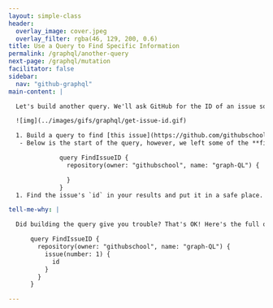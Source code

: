 ```yaml
---
layout: simple-class
header:
  overlay_image: cover.jpeg
  overlay_filter: rgba(46, 129, 200, 0.6)
title: Use a Query to Find Specific Information
permalink: /graphql/another-query
next-page: /graphql/mutation
facilitator: false
sidebar:
  nav: "github-graphql"
main-content: |

  Let's build another query. We'll ask GitHub for the ID of an issue so that we can post to that issue using the API in a later step.

  ![img](../images/gifs/graphql/get-issue-id.gif)

  1. Build a query to find [this issue](https://github.com/githubschool/graph-ql/issues/1)'s unique identifier, or `id`.
   - Below is the start of the query, however, we left some of the **fields** out so you can try to build the query yourself. For help, [check out the documentation](https://developer.github.com/v4/). See the full code in the "Tell me why" section.

              query FindIssueID {
                repository(owner: "githubschool", name: "graph-QL") {

                }
              }
  1. Find the issue's `id` in your results and put it in a safe place. We'll need it for the next step when we build a mutation.

tell-me-why: |

  Did building the query give you trouble? That's OK! Here's the full query. Paste it into the GraphQL Explorer to get the issue `id`.

      query FindIssueID {
        repository(owner: "githubschool", name: "graph-QL") {
          issue(number: 1) {
            id
          }
        }
      }

---
```

